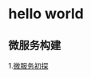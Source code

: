 # hello world
## 微服务构建
1.[微服务初探](https://github.com/xusitan/xusitan.github.io/blob/main/%E5%BE%AE%E6%9C%8D%E5%8A%A1%E5%88%9D%E6%8E%A2.md)

